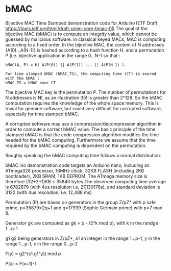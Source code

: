# bMAC
Bijective MAC Time Stamped demonstration code for Arduino
IETF Draft https://tools.ietf.org/html/draft-urien-core-bmac-05
   The goal of the bijective MAC (bMAC) is to compute an integrity value, which cannot be guessed by malicious software. 
   In classical keyed MACs, MAC is computing according to a fixed order. 
   In the bijective MAC, the content of N addresses {A(0)...A(N-1)} is hashed according to a hash function H, and a permutation P (i.e. bijective application in the range 0...N-1 so that : 
    
    bMAC(A, P) = H( A(P(0)) || A(P(1)) ... || A(P(N-1) ).
   
    For time stamped bMAC (bMAC_TS), the computing time (CT) is exored with the bMAC :
    bMAC_TS = bMAC exor CT
    
   The bijective MAC key is the permutation P. The number of permutations for N addresses is N!, as an illustration 35! is 
   greater than 2^128. So the bMAC computation requires the knowledge of the whole space memory. This is trivial for genuine software, but could very difficult for corrupted software, especially for time stamped bMAC.
   
   A corrupted software may use a compression/decompression algorithm in order to compute a correct bMAC value. The basic principle of the time stamped bMAC is that the code compression algorithm modifies the time needed for the bMAC computing. Furthermore we assume that the time required by the bMAC computing is dependent on the permutation.
   
   Roughly speaking the bMAC computing time follows a normal distribution.
   
   bMAC.ino demonstration code targets an Arduino nano, including an ATmega328 processor, 16MHz clock, 32KB FLASH (including 2KB bootloader), 2KB SRAM, 1KB EEPROM. The ATmega memory size is therefore (32+2+1)KB = 35840 bytes 
   The observed computing time average is 6782679 (with 4us resolution i.e. 27,130176s), and standard deviation is 3122 (with 4us resolution, i.e. 12,488 ms)
   
   Permutation (P) are based on generators in the group Z/pZ* with p safe prime, p=35879=2q+1 and q=17939 (Sophie Germain prime) with p=7 mod 8. 
   
   Generator gk are computed as gk = p - (2^k mod p), with k in the randge 1...q-1
   
   g1 g2 being generators in Z/pZ*, s1 an integer in the range 1...p-1, y in the range 1...p-1, x in the range 0...p-2
   
   F(y) = g2^(s1.g1^y)) mod p  
   
   P(x) = F(x+1)-1
   
   
   
   
   
   
   
  

